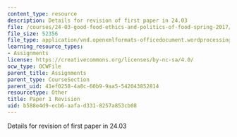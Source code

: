 ```yaml
---
content_type: resource
description: Details for revision of first paper in 24.03
file: /courses/24-03-good-food-ethics-and-politics-of-food-spring-2017/b588e4d9ecb6aafad3318257a853cb08_24.03_paper_revision.docx
file_size: 52356
file_type: application/vnd.openxmlformats-officedocument.wordprocessingml.document
learning_resource_types:
- Assignments
license: https://creativecommons.org/licenses/by-nc-sa/4.0/
ocw_type: OCWFile
parent_title: Assignments
parent_type: CourseSection
parent_uid: 41ef0258-4a8c-60b9-9aa5-542043852814
resourcetype: Other
title: Paper 1 Revision
uid: b588e4d9-ecb6-aafa-d331-8257a853cb08
---
```

Details for revision of first paper in 24.03